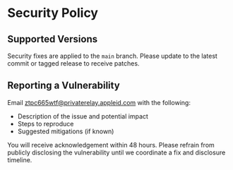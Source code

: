 ﻿# Security Policy

## Supported Versions

Security fixes are applied to the `main` branch. Please update to the latest commit or tagged release to receive patches.

## Reporting a Vulnerability

Email ztpc665wtf@privaterelay.appleid.com with the following:

- Description of the issue and potential impact
- Steps to reproduce
- Suggested mitigations (if known)

You will receive acknowledgement within 48 hours. Please refrain from publicly disclosing the vulnerability until we coordinate a fix and disclosure timeline.


